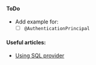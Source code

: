 #### ToDo
- Add example for:
  - [ ] ``@AuthenticationPrincipal``

#### Useful articles:
- [Using SQL provider](https://blog.csdn.net/daihuimaozideren/article/details/78751768)
